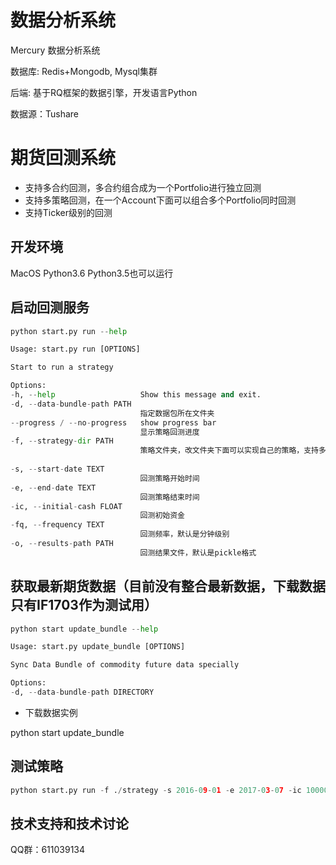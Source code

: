 # 数据分析系统

Mercury 数据分析系统 

数据库: Redis+Mongodb, Mysql集群

后端: 基于RQ框架的数据引擎，开发语言Python

数据源：Tushare

# 期货回测系统

* 支持多合约回测，多合约组合成为一个Portfolio进行独立回测
* 支持多策略回测，在一个Account下面可以组合多个Portfolio同时回测
* 支持Ticker级别的回测

## 开发环境
MacOS Python3.6 Python3.5也可以运行

## 启动回测服务

```python
python start.py run --help

Usage: start.py run [OPTIONS]

Start to run a strategy

Options:
-h, --help                   Show this message and exit.
-d, --data-bundle-path PATH
                             指定数据包所在文件夹
--progress / --no-progress   show progress bar
                             显示策略回测进度
-f, --strategy-dir PATH
                             策略文件夹，改文件夹下面可以实现自己的策略，支持多个策略，比如对冲策略，默认是该文件夹下面所有策略是一个账号
                    
-s, --start-date TEXT
                             回测策略开始时间
-e, --end-date TEXT
                             回测策略结束时间
-ic, --initial-cash FLOAT
                             回测初始资金
-fq, --frequency TEXT
                             回测频率，默认是分钟级别
-o, --results-path PATH
                             回测结果文件，默认是pickle格式
```

## 获取最新期货数据（目前没有整合最新数据，下载数据只有IF1703作为测试用）

```python
python start update_bundle --help

Usage: start.py update_bundle [OPTIONS]

Sync Data Bundle of commodity future data specially

Options:
-d, --data-bundle-path DIRECTORY
```
* 下载数据实例

python start update_bundle

## 测试策略
```python
python start.py run -f ./strategy -s 2016-09-01 -e 2017-03-07 -ic 1000000 -fq 1t -d ./vob/data -o ./result/
```

## 技术支持和技术讨论
QQ群：611039134


